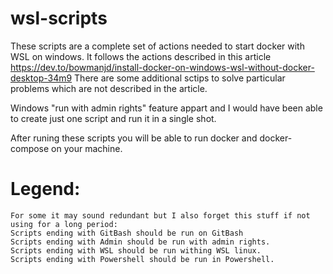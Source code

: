 # wsl-scripts
These scripts are a complete set of actions needed to start docker with WSL on windows. 
It follows the actions described in this article https://dev.to/bowmanjd/install-docker-on-windows-wsl-without-docker-desktop-34m9
There are some additional sctips to solve particular problems which are not described in the article.

Windows "run with admin rights" feature appart and I would have been able to create just one script and run it in a single shot. 

After runing these scripts you will be able to run docker and docker-compose on your machine.

# Legend:
```
For some it may sound redundant but I also forget this stuff if not using for a long period:
Scripts ending with GitBash should be run on GitBash
Scripts ending with Admin should be run with admin rights. 
Scripts ending with WSL should be run withing WSL linux.
Scripts ending with Powershell should be run in Powershell.
```
